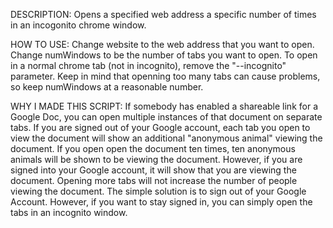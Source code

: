 DESCRIPTION:
Opens a specified web address a specific number of times in an incogonito chrome window.

HOW TO USE:
Change website to the web address that you want to open.
Change numWindows to be the number of tabs you want to open.
To open in a normal chrome tab (not in incognito), remove the "--incognito" parameter.
Keep in mind that openning too many tabs can cause problems, so keep numWindows at a reasonable number.

WHY I MADE THIS SCRIPT:
If somebody has enabled a shareable link for a Google Doc, you can open multiple instances of that document on separate tabs.
If you are signed out of your Google account, each tab you open to view the document will show 
an additional "anonymous animal" viewing the document.
If you open open the document ten times, ten anonymous animals will be shown to be viewing the document.
However, if you are signed into your Google account, it will show that you are viewing the document.
Opening more tabs will not increase the number of people viewing the document.
The simple solution is to sign out of your Google Account. 
However, if you want to stay signed in, you can simply open the tabs in an incognito window. 
